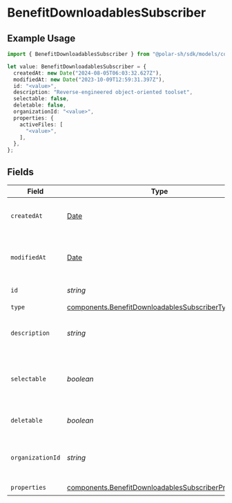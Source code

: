 # BenefitDownloadablesSubscriber

## Example Usage

```typescript
import { BenefitDownloadablesSubscriber } from "@polar-sh/sdk/models/components";

let value: BenefitDownloadablesSubscriber = {
  createdAt: new Date("2024-08-05T06:03:32.627Z"),
  modifiedAt: new Date("2023-10-09T12:59:31.397Z"),
  id: "<value>",
  description: "Reverse-engineered object-oriented toolset",
  selectable: false,
  deletable: false,
  organizationId: "<value>",
  properties: {
    activeFiles: [
      "<value>",
    ],
  },
};
```

## Fields

| Field                                                                                                                      | Type                                                                                                                       | Required                                                                                                                   | Description                                                                                                                |
| -------------------------------------------------------------------------------------------------------------------------- | -------------------------------------------------------------------------------------------------------------------------- | -------------------------------------------------------------------------------------------------------------------------- | -------------------------------------------------------------------------------------------------------------------------- |
| `createdAt`                                                                                                                | [Date](https://developer.mozilla.org/en-US/docs/Web/JavaScript/Reference/Global_Objects/Date)                              | :heavy_check_mark:                                                                                                         | Creation timestamp of the object.                                                                                          |
| `modifiedAt`                                                                                                               | [Date](https://developer.mozilla.org/en-US/docs/Web/JavaScript/Reference/Global_Objects/Date)                              | :heavy_check_mark:                                                                                                         | Last modification timestamp of the object.                                                                                 |
| `id`                                                                                                                       | *string*                                                                                                                   | :heavy_check_mark:                                                                                                         | The ID of the benefit.                                                                                                     |
| `type`                                                                                                                     | [components.BenefitDownloadablesSubscriberType](../../models/components/benefitdownloadablessubscribertype.md)             | :heavy_check_mark:                                                                                                         | N/A                                                                                                                        |
| `description`                                                                                                              | *string*                                                                                                                   | :heavy_check_mark:                                                                                                         | The description of the benefit.                                                                                            |
| `selectable`                                                                                                               | *boolean*                                                                                                                  | :heavy_check_mark:                                                                                                         | Whether the benefit is selectable when creating a product.                                                                 |
| `deletable`                                                                                                                | *boolean*                                                                                                                  | :heavy_check_mark:                                                                                                         | Whether the benefit is deletable.                                                                                          |
| `organizationId`                                                                                                           | *string*                                                                                                                   | :heavy_check_mark:                                                                                                         | The ID of the organization owning the benefit.                                                                             |
| `properties`                                                                                                               | [components.BenefitDownloadablesSubscriberProperties](../../models/components/benefitdownloadablessubscriberproperties.md) | :heavy_check_mark:                                                                                                         | N/A                                                                                                                        |